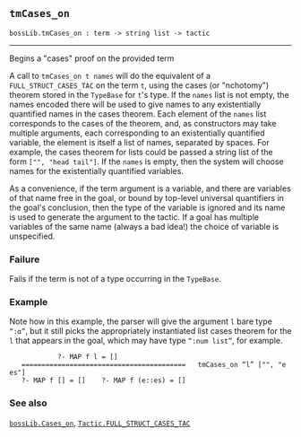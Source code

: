 ## `tmCases_on`

``` hol4
bossLib.tmCases_on : term -> string list -> tactic
```

------------------------------------------------------------------------

Begins a "cases" proof on the provided term

A call to `tmCases_on t names` will do the equivalent of a
`FULL_STRUCT_CASES_TAC` on the term `t`, using the cases (or "nchotomy")
theorem stored in the `TypeBase` for `t`'s type. If the `names` list is
not empty, the names encoded there will be used to give names to any
existentially quantified names in the cases theorem. Each element of the
`names` list corresponds to the cases of the theorem, and, as
constructors may take multiple arguments, each corresponding to an
existentially quantified variable, the element is itself a list of
names, separated by spaces. For example, the cases theorem for lists
could be passed a string list of the form `["", "head tail"]`. If the
`names` is empty, then the system will choose names for the
existentially quantified variables.

As a convenience, if the term argument is a variable, and there are
variables of that name free in the goal, or bound by top-level universal
quantifiers in the goal's conclusion, then the type of the variable is
ignored and its name is used to generate the argument to the tactic. If
a goal has multiple variables of the same name (always a bad idea!) the
choice of variable is unspecified.

### Failure

Fails if the term is not of a type occurring in the `TypeBase`.

### Example

Note how in this example, the parser will give the argument `l` bare
type `“:α”`, but it still picks the appropriately instantiated list
cases theorem for the `l` that appears in the goal, which may have type
`“:num list”`, for example.

``` hol4
            ?- MAP f l = []
   =========================================   tmCases_on “l” ["", "e es"]
   ?- MAP f [] = []    ?- MAP f (e::es) = []
```

### See also

[`bossLib.Cases_on`](#bossLib.Cases_on),
[`Tactic.FULL_STRUCT_CASES_TAC`](#Tactic.FULL_STRUCT_CASES_TAC)
